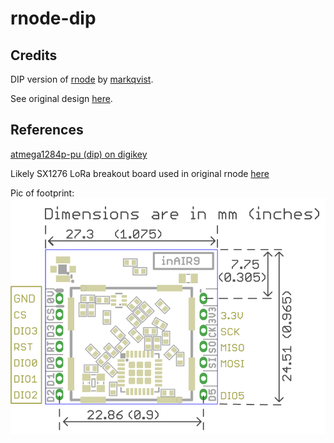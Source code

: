 # rnode-dip

## Credits

DIP version of [rnode](https://github.com/markqvist/RNode_Firmware/) by [markqvist](https://github.com/markqvist).

See original design [here](https://github.com/markqvist/RNode_Firmware/tree/master/Schematics).

## References

[atmega1284p-pu (dip) on digikey](https://www.digikey.com/en/products/detail/microchip-technology/ATMEGA1284P-PU/1914521)

Likely SX1276 LoRa breakout board used in original rnode [here](https://www.ebay.com/itm/SX1276-Wireless-LoRa-Module-Semtech-IoT-868MHz-Transceiver-inAir9-/281866635993)

Pic of footprint: <img src="/ref/semtech.gif">
